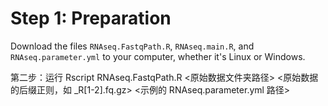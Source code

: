 # Step 1: Preparation

Download the files `RNAseq.FastqPath.R`, `RNAseq.main.R`, and `RNAseq.parameter.yml` to your computer, whether it's Linux or Windows.

第二步：运行 Rscript RNAseq.FastqPath.R <原始数据文件夹路径> <原始数据的后缀正则，如 _R[1-2].fq.gz> <示例的 RNAseq.parameter.yml 路径>
